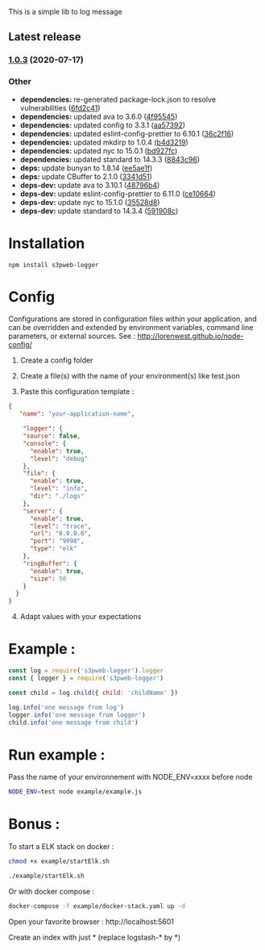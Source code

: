 This is a simple lib to log message

## Latest release

### [1.0.3](https://github.com/s3pweb/s3pweb-logger/compare/v1.0.2...v1.0.3) (2020-07-17)
### Other
* **dependencies:** re-generated package-lock.json to resolve vulnerabilities ([6fd2c41](https://github.com/s3pweb/s3pweb-logger/commit/6fd2c41aea4f0974b5a884ed86b93a5dca002ab0))
* **dependencies:** updated ava to 3.6.0 ([4f95545](https://github.com/s3pweb/s3pweb-logger/commit/4f95545746344e4ac45083342c581e573d4fb872))
* **dependencies:** updated config to 3.3.1 ([aa57392](https://github.com/s3pweb/s3pweb-logger/commit/aa57392302e967a63956088b0b5222db4463f2b0))
* **dependencies:** updated eslint-config-prettier to 6.10.1 ([36c2f16](https://github.com/s3pweb/s3pweb-logger/commit/36c2f1682bc4a9ed53cd384796a5b9929233d694))
* **dependencies:** updated mkdirp to 1.0.4 ([b4d3219](https://github.com/s3pweb/s3pweb-logger/commit/b4d3219583ef6fdbbb4c5ba45a2fffbd5bef8351))
* **dependencies:** updated nyc to 15.0.1 ([bd927fc](https://github.com/s3pweb/s3pweb-logger/commit/bd927fc78d52dcca951276c6887e6bfe48e34788))
* **dependencies:** updated standard to 14.3.3 ([8843c96](https://github.com/s3pweb/s3pweb-logger/commit/8843c962087db16c0c443d931692191a18f8e08d))
* **deps:** update bunyan to 1.8.14 ([ee5ae1f](https://github.com/s3pweb/s3pweb-logger/commit/ee5ae1f61fefa394ef368bdfcea95efbd4f5d9dd))
* **deps:** update CBuffer to 2.1.0 ([3341d51](https://github.com/s3pweb/s3pweb-logger/commit/3341d51de3e8b387e31d0cc14497b8956fe12c25))
* **deps-dev:** update ava to 3.10.1 ([48796b4](https://github.com/s3pweb/s3pweb-logger/commit/48796b4ac28abdfedf4bdc956239b7ebb6c43c9c))
* **deps-dev:** update eslint-config-prettier to 6.11.0 ([ce10664](https://github.com/s3pweb/s3pweb-logger/commit/ce106646186b3e2e169f9c5c3617935f645c93c6))
* **deps-dev:** update nyc to 15.1.0 ([35528d8](https://github.com/s3pweb/s3pweb-logger/commit/35528d89cb00e571aad04e176de0c22ceda0e4be))
* **deps-dev:** update standard to 14.3.4 ([591908c](https://github.com/s3pweb/s3pweb-logger/commit/591908c81dd5acab38e62a2677b3e2b74f8c0155))

# Installation

    npm install s3pweb-logger

# Config

Configurations are stored in configuration files within your application, and can be overridden and extended by environment variables, command line parameters, or external sources. See : http://lorenwest.github.io/node-config/

1. Create a config folder

2. Create a file(s) with the name of your environment(s) like test.json 

3. Paste this configuration template :

```json
{
   "name": "your-application-name",

    "logger": {
    "source": false,
    "console": {
      "enable": true,
      "level": "debug"
    },
    "file": {
      "enable": true,
      "level": "info",
      "dir": "./logs"
    },
    "server": {
      "enable": true,
      "level": "trace",
      "url": "0.0.0.0",
      "port": "9998",
      "type": "elk"
    },
    "ringBuffer": {
      "enable": true,
      "size": 50
    }
  }
}
```

4. Adapt values with your expectations


# Example :

```js
const log = require('s3pweb-logger').logger
const { logger } = require('s3pweb-logger')

const child = log.child({ child: 'childName' })

log.info('one message from log')
logger.info('one message from logger')
child.info('one message from child')
```

# Run example :

Pass the name of your environnement with NODE_ENV=xxxx before node

```bash
NODE_ENV=test node example/example.js
```

# Bonus :

To start a ELK stack on docker :

```bash
chmod +x example/startElk.sh 

./example/startElk.sh
```

Or with docker compose :
```bash
docker-compose -f example/docker-stack.yaml up -d
```

Open your favorite browser : http://localhost:5601

Create an index with just * (replace logstash-* by *)
